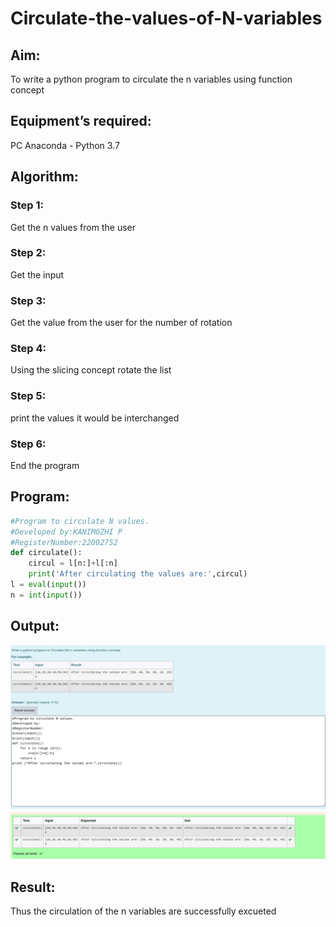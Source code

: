 # Circulate-the-values-of-N-variables

## Aim:

To write a python program to circulate the n variables using function concept

## Equipment’s required:

PC
Anaconda - Python 3.7

## Algorithm: 

### Step 1: 

Get the n values from the user

### Step 2: 

Get the input

### Step 3:

Get the value from the user for the number of rotation

### Step 4: 

Using the slicing concept rotate the list

### Step 5: 

print the values it would be interchanged

### Step 6: 

End the program

## Program:
```python
#Program to circulate N values.
#Developed by:KANIMOZHI P
#RegisterNumber:22002752
def circulate():
    circul = l[n:]+l[:n]
    print('After circulating the values are:',circul)
l = eval(input())
n = int(input())
```

## Output:
![](./circle.png)

## Result:

Thus the circulation of the n variables are successfully excueted
